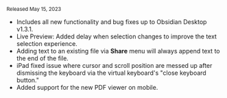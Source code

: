 <small>Released May 15, 2023</small>

- Includes all new functionality and bug fixes up to Obsidian Desktop v1.3.1.
- Live Preview: Added delay when selection changes to improve the text selection experience.
- Adding text to an existing file via **Share** menu will always append text to the end of the file.
- iPad fixed issue where cursor and scroll position are messed up after dismissing the keyboard via the virtual keyboard's "close keyboard button."
- Added support for the new PDF viewer on mobile.
